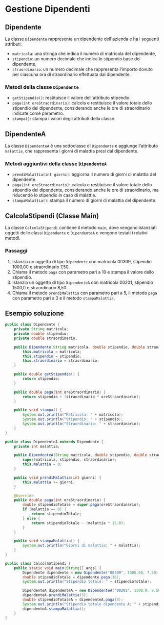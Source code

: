 # Gestione Dipendenti

## Dipendente

La classe `Dipendente` rappresenta un dipendente dell'azienda e ha i seguenti attributi:

- `matricola`: una stringa che indica il numero di matricola del dipendente,
- `stipendio`: un numero decimale che indica lo stipendio base del dipendente,
- `straordinario`: un numero decimale che rappresenta l'importo dovuto per ciascuna ora di straordinario effettuata dal dipendente.

### Metodi della classe `Dipendente`

- `getStipendio()`: restituisce il valore dell'attributo stipendio.
- `paga(int oreStraordinario)`: calcola e restituisce il valore totale dello stipendio del dipendente, considerando anche le ore di straordinario indicate come parametro.
- `stampa()`: stampa i valori degli attributi della classe.

## DipendenteA

La classe `DipendenteA` è una sottoclasse di `Dipendente` e aggiunge l'attributo `malattia`, che rappresenta i giorni di malattia presi dal dipendente.

### Metodi aggiuntivi della classe `DipendenteA`

- `prendiMalattia(int giorni)`: aggiorna il numero di giorni di malattia del dipendente.
- `paga(int oreStraordinario)`: calcola e restituisce il valore totale dello stipendio del dipendente, considerando anche le ore di straordinario, ma riducendo lo stipendio in caso di malattia.
- `stampaMalattia()`: stampa il numero di giorni di malattia del dipendente.

## CalcolaStipendi (Classe Main)

La classe `CalcolaStipendi` contiene il metodo `main`, dove vengono istanziati oggetti delle classi `Dipendente` e `DipendenteA` e vengono testati i relativi metodi.

### Passaggi

1. Istanzia un oggetto di tipo `Dipendente` con matricola 00309, stipendio 1000,00 e straordinario 7,50.
2. Chiama il metodo `paga` con parametro pari a 10 e stampa il valore dello stipendio.
3. Istanzia un oggetto di tipo `DipendenteA` con matricola 00201, stipendio 1500,0 e straordinario 8,50.
4. Chiama il metodo `prendiMalattia` con parametro pari a 5, il metodo `paga` con parametro pari a 3 e il metodo `stampaMalattia`.

## Esempio soluzione

```java
public class Dipendente {
    private String matricola;
    private double stipendio;
    private double straordinario;

    public Dipendente(String matricola, double stipendio, double straordinario) {
        this.matricola = matricola;
        this.stipendio = stipendio;
        this.straordinario = straordinario;
    }

    public double getStipendio() {
        return stipendio;
    }

    public double paga(int oreStraordinario) {
        return stipendio + (straordinario * oreStraordinario);
    }

    public void stampa() {
        System.out.println("Matricola: " + matricola);
        System.out.println("Stipendio: " + stipendio);
        System.out.println("Straordinario: " + straordinario);
    }
}

public class DipendenteA extends Dipendente {
    private int malattia;

    public DipendenteA(String matricola, double stipendio, double straordinario) {
        super(matricola, stipendio, straordinario);
        this.malattia = 0;
    }

    public void prendiMalattia(int giorni) {
        this.malattia += giorni;
    }

    @Override
    public double paga(int oreStraordinario) {
        double stipendioTotale = super.paga(oreStraordinario);
        if (malattia == 0) {
            return stipendioTotale;
        } else {
            return stipendioTotale - (malattia * 15.0);
        }
    }

    public void stampaMalattia() {
        System.out.println("Giorni di malattia: " + malattia);
    }
}

public class CalcolaStipendi {
    public static void main(String[] args) {
        Dipendente dipendente = new Dipendente("00309", 1000.00, 7.50);
        double stipendioTotale = dipendente.paga(10);
        System.out.println("Stipendio totale: " + stipendioTotale);

        DipendenteA dipendenteA = new DipendenteA("00201", 1500.0, 8.50);
        dipendenteA.prendiMalattia(5);
        double stipendioTotaleA = dipendenteA.paga(3);
        System.out.println("Stipendio totale dipendente A: " + stipendioTotaleA);
        dipendenteA.stampaMalattia();
    }
}
```
